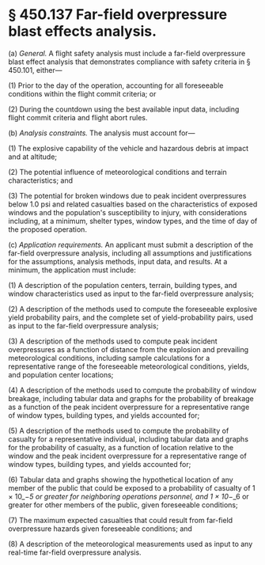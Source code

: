 # § 450.137   Far-field overpressure blast effects analysis.

(a) *General.* A flight safety analysis must include a far-field overpressure blast effect analysis that demonstrates compliance with safety criteria in § 450.101, either—


(1) Prior to the day of the operation, accounting for all foreseeable conditions within the flight commit criteria; or


(2) During the countdown using the best available input data, including flight commit criteria and flight abort rules.


(b) *Analysis constraints.* The analysis must account for—


(1) The explosive capability of the vehicle and hazardous debris at impact and at altitude;


(2) The potential influence of meteorological conditions and terrain characteristics; and


(3) The potential for broken windows due to peak incident overpressures below 1.0 psi and related casualties based on the characteristics of exposed windows and the population's susceptibility to injury, with considerations including, at a minimum, shelter types, window types, and the time of day of the proposed operation.


(c) *Application requirements.* An applicant must submit a description of the far-field overpressure analysis, including all assumptions and justifications for the assumptions, analysis methods, input data, and results. At a minimum, the application must include:


(1) A description of the population centers, terrain, building types, and window characteristics used as input to the far-field overpressure analysis;


(2) A description of the methods used to compute the foreseeable explosive yield probability pairs, and the complete set of yield-probability pairs, used as input to the far-field overpressure analysis;


(3) A description of the methods used to compute peak incident overpressures as a function of distance from the explosion and prevailing meteorological conditions, including sample calculations for a representative range of the foreseeable meteorological conditions, yields, and population center locations;


(4) A description of the methods used to compute the probability of window breakage, including tabular data and graphs for the probability of breakage as a function of the peak incident overpressure for a representative range of window types, building types, and yields accounted for;


(5) A description of the methods used to compute the probability of casualty for a representative individual, including tabular data and graphs for the probability of casualty, as a function of location relative to the window and the peak incident overpressure for a representative range of window types, building types, and yields accounted for;


(6) Tabular data and graphs showing the hypothetical location of any member of the public that could be exposed to a probability of casualty of 1 × 10_−_5 or greater for neighboring operations personnel, and 1 × 10_−_6 or greater for other members of the public, given foreseeable conditions;


(7) The maximum expected casualties that could result from far-field overpressure hazards given foreseeable conditions; and


(8) A description of the meteorological measurements used as input to any real-time far-field overpressure analysis.




